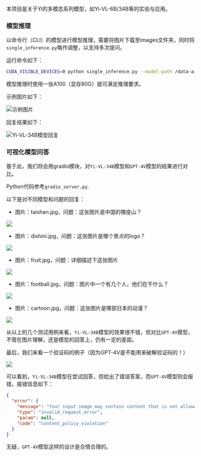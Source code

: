 本项目是关于Yi的多模态系列模型，如Yi-VL-6B/34B等的实验与应用。

### 模型推理

以命令行（CLI）的模型进行模型推理，需要将图片下载至images文件夹，同时将`single_inference.py`略作调整，以支持多次提问。

运行命令如下：

```bash
CUDA_VISIBLE_DEVICES=0 python single_inference.py --model-path /data-ai/usr/models/Yi-VL-34B --image-file images/cats.jpg --question "How many cats are there in this image?"
```

模型推理时使用一张A100（显存80G）就可满足推理要求。

示例图片如下：

![示例图片](https://s2.loli.net/2024/01/24/ZvF5dTAL8b3oSah.jpg)

回复结果如下：

![Yi-VL-34B模型回复](https://s2.loli.net/2024/01/24/6aqLIsl1Ted92Kn.png)


### 可视化模型问答

基于此，我们将会用gradio模块，对`Yi-VL-34B`模型和`GPT-4V`模型的结果进行对比。

Python代码参考`gradio_server.py`.

以下是对不同模型和问题的回复：

- 图片：taishan.jpg，问题：这张图片是中国的哪座山？

![](https://s2.loli.net/2024/01/25/R5lDfZrW6BVkdzN.png)

- 图片：dishini.jpg，问题：这张图片是哪个景点的logo？

![](https://s2.loli.net/2024/01/25/sjpBTodKwfnvuJ4.png)

- 图片：fruit.jpg，问题：详细描述下这张图片

![](https://s2.loli.net/2024/01/25/VsFvE32PrmZQ6Yd.png)

- 图片：football.jpg，问题：图片中一个有几个人，他们在干什么？

![](https://s2.loli.net/2024/01/25/GthKWBfiIjmd8wT.png)

- 图片：cartoon.jpg，问题：这张图片是哪部日本的动漫？

![](https://s2.loli.net/2024/01/25/9o1jMaQTK3c8bqH.png)

从以上的几个测试用例来看，`Yi-VL-34B`模型的效果很不错，但对比`GPT-4V`模型，不管在图片理解，还是模型的回答上，仍有一定的差距。

最后，我们来看一个验证码的例子（因为GPT-4V是不能用来破解验证码的！）

![](https://s2.loli.net/2024/01/25/eZimVOFIEAcL7hy.png)

可以看到，`Yi-VL-34B`模型在尝试回答，但给出了错误答案，而`GPT-4V`模型则会报错，报错信息如下：

```json
{
  "error": {
    "message": "Your input image may contain content that is not allowed by our safety system.",
    "type": "invalid_request_error",
    "param": null,
    "code": "content_policy_violation"
  }
}
```

无疑，`GPT-4V`模型这样的设计是合情合理的。